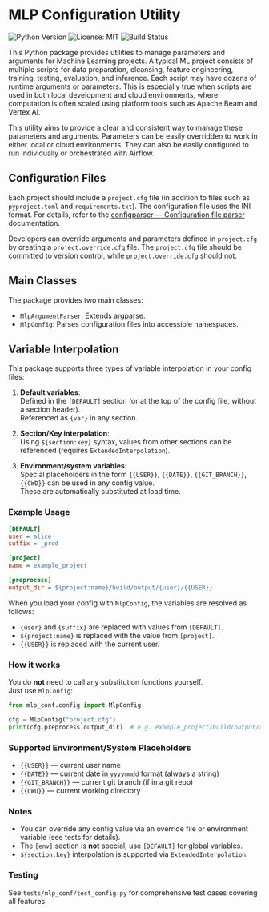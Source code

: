 # MLP Configuration Utility

![Python Version](https://img.shields.io/badge/python-3.10%2B-blue.svg)
![License: MIT](https://img.shields.io/badge/License-MIT-yellow.svg)
![Build Status](https://img.shields.io/github/actions/workflow/status/<your-github-username>/<your-repo>/python-app.yml?branch=main)

This Python package provides utilities to manage parameters and arguments for Machine Learning projects. A typical ML project consists of multiple scripts for data preparation, cleansing, feature engineering, training, testing, evaluation, and inference. Each script may have dozens of runtime arguments or parameters. This is especially true when scripts are used in both local development and cloud environments, where computation is often scaled using platform tools such as Apache Beam and Vertex AI.

This utility aims to provide a clear and consistent way to manage these parameters and arguments. Parameters can be easily overridden to work in either local or cloud environments. They can also be easily configured to run individually or orchestrated with Airflow.

## Configuration Files

Each project should include a `project.cfg` file (in addition to files such as `pyproject.toml` and `requirements.txt`). The configuration file uses the INI format. For details, refer to the [configparser — Configuration file parser](https://docs.python.org/3/library/configparser.html) documentation.

Developers can override arguments and parameters defined in `project.cfg` by creating a `project.override.cfg` file. The `project.cfg` file should be committed to version control, while `project.override.cfg` should not.

## Main Classes

The package provides two main classes:

- `MlpArgumentParser`: Extends [argparse](https://docs.python.org/3/library/argparse.html).
- `MlpConfig`: Parses configuration files into accessible namespaces.

## Variable Interpolation

This package supports three types of variable interpolation in your config files:

1. **Default variables**:  
   Defined in the `[DEFAULT]` section (or at the top of the config file, without a section header).  
   Referenced as `{var}` in any section.

2. **Section/Key interpolation**:  
   Using `${section:key}` syntax, values from other sections can be referenced (requires `ExtendedInterpolation`).

3. **Environment/system variables**:  
   Special placeholders in the form `{{USER}}`, `{{DATE}}`, `{{GIT_BRANCH}}`, `{{CWD}}` can be used in any config value.  
   These are automatically substituted at load time.

### Example Usage

```ini
[DEFAULT]
user = alice
suffix = _prod

[project]
name = example_project

[preprocess]
output_dir = ${project:name}/build/output/{user}/{{USER}}
```

When you load your config with `MlpConfig`, the variables are resolved as follows:
- `{user}` and `{suffix}` are replaced with values from `[DEFAULT]`.
- `${project:name}` is replaced with the value from `[project]`.
- `{{USER}}` is replaced with the current user.

### How it works

You do **not** need to call any substitution functions yourself.  
Just use `MlpConfig`:

```python
from mlp_conf.config import MlpConfig

cfg = MlpConfig("project.cfg")
print(cfg.preprocess.output_dir)  # e.g. example_project/build/output/alice/jerry
```

### Supported Environment/System Placeholders

- `{{USER}}` — current user name
- `{{DATE}}` — current date in `yyyymmdd` format (always a string)
- `{{GIT_BRANCH}}` — current git branch (if in a git repo)
- `{{CWD}}` — current working directory

### Notes

- You can override any config value via an override file or environment variable (see tests for details).
- The `[env]` section is **not** special; use `[DEFAULT]` for global variables.
- `${section:key}` interpolation is supported via `ExtendedInterpolation`.

### Testing

See `tests/mlp_conf/test_config.py` for comprehensive test cases covering all features.